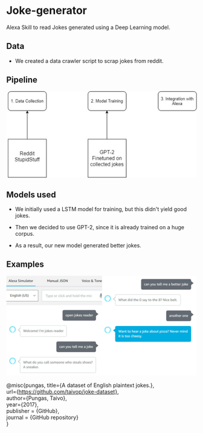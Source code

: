 # Joke-generator

Alexa Skill to read Jokes generated using a Deep Learning model.

## Data

* We created a data crawler script to scrap jokes from reddit.

## Pipeline
![PipelineImage](pipeline.jpg?raw=true "PipelineImage")

## Models used
* We initially used a LSTM model for training, but this didn't yield good jokes.

* Then we decided to use GPT-2, since it is already trained on a huge corpus. 

* As a result, our new model generated better jokes.

## Examples
![ExampleImage](example_image.jpg?raw=true "ExampleImage")



@misc{pungas,
        title={A dataset of English plaintext jokes.},  
        url={https://github.com/taivop/joke-dataset},  
        author={Pungas, Taivo},  
        year={2017},  
        publisher = {GitHub},  
        journal = {GitHub repository}  
}
